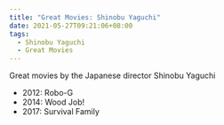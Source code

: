 ```yaml
---
title: "Great Movies: Shinobu Yaguchi"
date: 2021-05-27T09:21:06+08:00
tags:
  - Shinobu Yaguchi
  - Great Movies
---
```

Great movies by the Japanese director Shinobu Yaguchi
* 2012: Robo-G
* 2014: Wood Job!
* 2017: Survival Family
